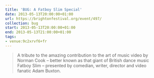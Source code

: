 ```yaml
---
title: 'BUG: A Fatboy Slim Special'
date: 2013-05-13T20:00:00+01:00
url: https://brightonfestival.org/event/497/
collection: bug
start: 2013-05-13T20:00:00+01:00
end: 2013-05-13T21:00:00+01:00
tags:
- venue:9c2xrvf6+fr
---
```

> A tribute to the amazing contribution to the art of music video by Norman Cook – better known as that giant of British dance music Fatboy Slim – presented by comedian, writer, director and video fanatic Adam Buxton.
